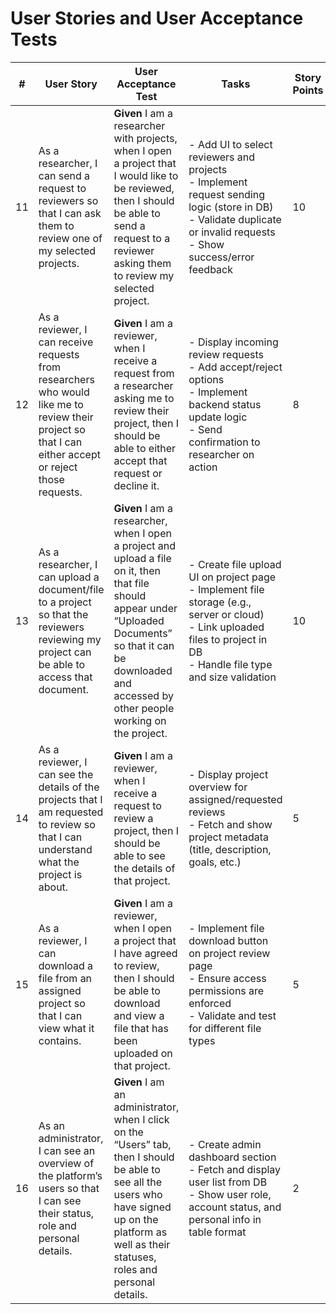 # User Stories and User Acceptance Tests

| # | User Story | User Acceptance Test | Tasks | Story Points |
|---|------------|---------------------|-------|--------------|
| 11 | As a researcher, I can send a request to reviewers so that I can ask them to review one of my selected projects. | **Given** I am a researcher with projects, when I open a project that I would like to be reviewed, then I should be able to send a request to a reviewer asking them to review my selected project. | - Add UI to select reviewers and projects<br>- Implement request sending logic (store in DB)<br>- Validate duplicate or invalid requests<br>- Show success/error feedback | 10 |
| 12 | As a reviewer, I can receive requests from researchers who would like me to review their project so that I can either accept or reject those requests. | **Given** I am a reviewer, when I receive a request from a researcher asking me to review their project, then I should be able to either accept that request or decline it. | - Display incoming review requests<br>- Add accept/reject options<br>- Implement backend status update logic<br>- Send confirmation to researcher on action | 8 |
| 13 | As a researcher, I can upload a document/file to a project so that the reviewers reviewing my project can be able to access that document. | **Given** I am a researcher, when I open a project and upload a file on it, then that file should appear under “Uploaded Documents” so that it can be downloaded and accessed by other people working on the project. | - Create file upload UI on project page<br>- Implement file storage (e.g., server or cloud)<br>- Link uploaded files to project in DB<br>- Handle file type and size validation | 10 |
| 14 | As a reviewer, I can see the details of the projects that I am requested to review so that I can understand what the project is about. | **Given** I am a reviewer, when I receive a request to review a project, then I should be able to see the details of that project. | - Display project overview for assigned/requested reviews<br>- Fetch and show project metadata (title, description, goals, etc.) | 5 |
| 15 | As a reviewer, I can download a file from an assigned project so that I can view what it contains. | **Given** I am a reviewer, when I open a project that I have agreed to review, then I should be able to download and view a file that has been uploaded on that project. | - Implement file download button on project review page<br>- Ensure access permissions are enforced<br>- Validate and test for different file types | 5 |
| 16 | As an administrator, I can see an overview of the platform’s users so that I can see their status, role and personal details. | **Given** I am an administrator, when I click on the “Users” tab, then I should be able to see all the users who have signed up on the platform as well as their statuses, roles and personal details. | - Create admin dashboard section<br>- Fetch and display user list from DB<br>- Show user role, account status, and personal info in table format | 2 |
